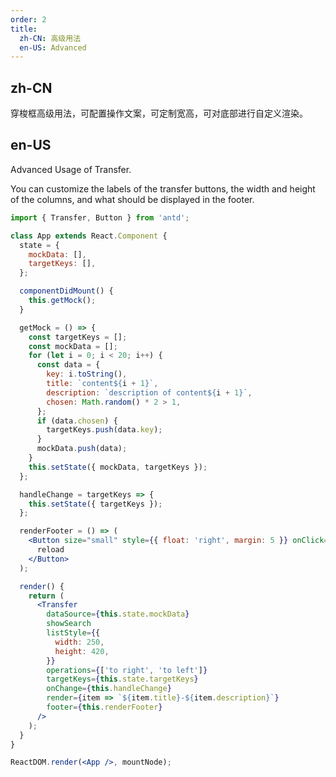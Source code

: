 ```yaml
---
order: 2
title:
  zh-CN: 高级用法
  en-US: Advanced
---
```


## zh-CN

穿梭框高级用法，可配置操作文案，可定制宽高，可对底部进行自定义渲染。

## en-US

Advanced Usage of Transfer.

You can customize the labels of the transfer buttons, the width and height of the columns, and what should be displayed in the footer.

```jsx
import { Transfer, Button } from 'antd';

class App extends React.Component {
  state = {
    mockData: [],
    targetKeys: [],
  };

  componentDidMount() {
    this.getMock();
  }

  getMock = () => {
    const targetKeys = [];
    const mockData = [];
    for (let i = 0; i < 20; i++) {
      const data = {
        key: i.toString(),
        title: `content${i + 1}`,
        description: `description of content${i + 1}`,
        chosen: Math.random() * 2 > 1,
      };
      if (data.chosen) {
        targetKeys.push(data.key);
      }
      mockData.push(data);
    }
    this.setState({ mockData, targetKeys });
  };

  handleChange = targetKeys => {
    this.setState({ targetKeys });
  };

  renderFooter = () => (
    <Button size="small" style={{ float: 'right', margin: 5 }} onClick={this.getMock}>
      reload
    </Button>
  );

  render() {
    return (
      <Transfer
        dataSource={this.state.mockData}
        showSearch
        listStyle={{
          width: 250,
          height: 420,
        }}
        operations={['to right', 'to left']}
        targetKeys={this.state.targetKeys}
        onChange={this.handleChange}
        render={item => `${item.title}-${item.description}`}
        footer={this.renderFooter}
      />
    );
  }
}

ReactDOM.render(<App />, mountNode);
```
 